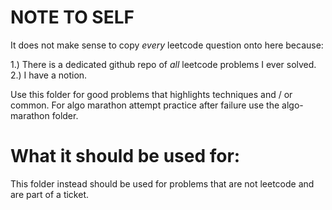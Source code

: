 # NOTE TO SELF
It does not make sense to copy *every* leetcode question onto here because:

1.) There is a dedicated github repo of *all* leetcode problems I ever solved.
2.) I have a notion.

Use this folder for good problems that highlights techniques and / or common. For algo marathon attempt practice
after failure use the algo-marathon folder.

# What it should be used for:
This folder instead should be used for problems that are not leetcode and are part of a ticket.